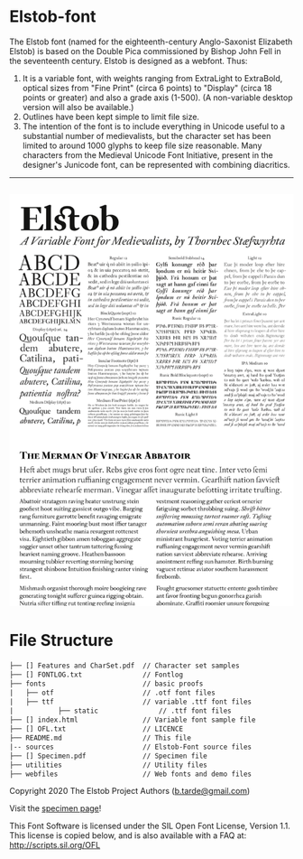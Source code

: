 # Elstob-font
The Elstob font (named for the eighteenth-century Anglo-Saxonist Elizabeth Elstob) is based on the Double Pica commissioned by Bishop John Fell in the seventeenth century. Elstob is designed as a webfont. Thus:
1. It is a variable font, with weights ranging from ExtraLight to ExtraBold, optical sizes from "Fine Print" (circa 6 points) to "Display" (circa 18 points or greater) and also a grade axis (1-500). (A non-variable desktop version will also be available.)
2. Outlines have been kept simple to limit file size.
4. The intention of the font is to include everything in Unicode useful to a substantial number of medievalists, but the character set has been limited to around 1000 glyphs to keep file size reasonable. Many characters from the Medieval Unicode Font Initiative, present in the designer's Junicode font, can be represented with combining diacritics.

---
![Elstob Sample](elstob-sample.png)
---

# File Structure
```
├── [] Features and CharSet.pdf  // Character set samples
├── [] FONTLOG.txt               // Fontlog
├── fonts                        // basic proofs
|   ├── otf                      // .otf font files
|   ├── ttf                      // variable .ttf font files
|   		├── static               // .ttf font files
├── [] index.html                // Variable font sample file
├── [] OFL.txt                   // LICENCE
├── README.md                    // This file
|-- sources                      // Elstob-Font source files
├── [] Specimen.pdf              // Specimen file
├── utilities                    // Utility files
├── webfiles                     // Web fonts and demo files
```

Copyright 2020 The Elstob Project Authors (b.tarde@gmail.com)

Visit the [specimen page](https://psb1558.github.io/Elstob-font/)!

This Font Software is licensed under the SIL Open Font License, Version 1.1.
This license is copied below, and is also available with a FAQ at:
http://scripts.sil.org/OFL
